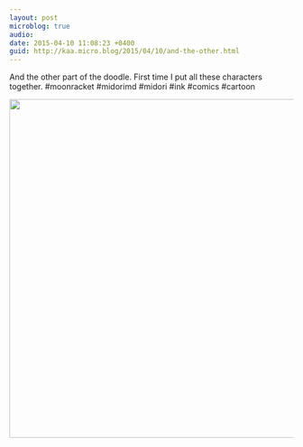 ```yaml
---
layout: post
microblog: true
audio: 
date: 2015-04-10 11:08:23 +0400
guid: http://kaa.micro.blog/2015/04/10/and-the-other.html
---
```

And the other part of the doodle. First time I put all these characters together. #moonracket #midorimd #midori #ink #comics #cartoon

<img src="http://www.kaa.bz/uploads/2018/d4bdda7669.jpg" width="600" height="600" />
